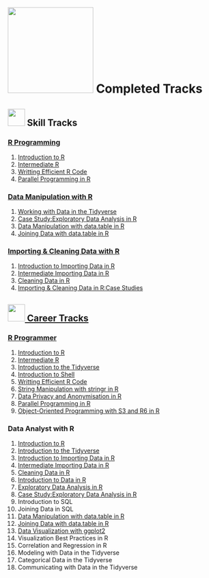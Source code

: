 # <img src="https://campus.datacamp.com/static/media/logo-full-color.018b48cc.svg" width="200"/> Completed Tracks
## <img src="https://www.blockspring.com/assets/r_icon-4430867d3ab1a3b1c975a195aabc5051a7099973eccd9cd00f8ea8c796b2e950.png" width="40"> Skill Tracks
<h3><a href="https://github.com/letsang/useR/blob/master/certifications     /R_programming.pdf">R Programming</h3>
<ol>
  <li><a href="https://github.com/letsang/useR/blob/master/certifications/Introduction_to_R.pdf">Introduction to R</li>
  <li><a href="https://github.com/letsang/useR/blob/master/certifications/Intermediate_R.pdf">Intermediate R</li>
  <li><a href="https://github.com/letsang/useR/blob/master/certifications/Writting_efficient_R_code.pdf">Writting Efficient R Code</li>
  <li><a href="https://github.com/letsang/useR/blob/master/certifications/Parallel_programming_in_R.pdf">Parallel Programming in R</li>
</ol>
<h3><a href="https://github.com/letsang/useR/blob/master/certifications/Data_Manipulation_with_R.pdf">Data Manipulation with R</h3>
<ol>
  <li><a href="https://github.com/letsang/useR/blob/master/certifications/Working_with_Data_in_the_Tidyverse.pdf">Working with Data in the Tidyverse</li>
  <li><a href="https://github.com/letsang/useR/blob/master/certifications/Case_Study:Exploratory_Data_Analysis_in_R.pdf">Case Study:Exploratory Data Analysis in R</li>
  <li><a href="https://github.com/letsang/useR/blob/master/certifications/Data_Manipulation_with_data.table_in_R.pdf">Data Manipulation with data.table in R</li>
  <li><a href="https://github.com/letsang/useR/blob/master/certifications/Joining_Data_with_data.table_in_R.pdf">Joining Data with data.table in R</li>
</ol>
<h3><a href="https://github.com/letsang/useR/blob/master/certifications/Importing_%26_Cleaning_Data_with_R.pdf">Importing & Cleaning Data with R</h3>
<ol>
  <li><a href="https://github.com/letsang/useR/blob/master/certifications/Introduction_to_Importing_Data_in_R.pdf">Introduction to Importing Data in R</li>
  <li><a href="https://github.com/letsang/useR/blob/master/certifications/Intermediate_Importing_Data_in_R.pdf">Intermediate Importing Data in R</li>
  <li><a href="https://github.com/letsang/useR/blob/master/certifications/Cleaning_Data_in_R.pdf">Cleaning Data in R</li>
  <li><a href="https://github.com/letsang/useR/blob/master/certifications/Importing_%26_Cleaning_Data_in_R:Case_Studies.pdf">Importing & Cleaning Data in R:Case Studies</li>
</ol>
  
## <img src="https://www.blockspring.com/assets/r_icon-4430867d3ab1a3b1c975a195aabc5051a7099973eccd9cd00f8ea8c796b2e950.png" width="40"> Career Tracks
<h3><a href="https://github.com/letsang/useR/blob/master/certifications/R_Programmer.pdf">R Programmer</h3>
<ol>
  <li><a href="https://github.com/letsang/useR/blob/master/certifications/Introduction_to_R.pdf">Introduction to R</li>
  <li><a href="https://github.com/letsang/useR/blob/master/certifications/Intermediate_R.pdf">Intermediate R</li>
  <li><a href="https://github.com/letsang/useR/blob/master/certifications/Introduction_to_the_Tidyverse.pdf">Introduction to the Tidyverse</li>
  <li><a href="https://github.com/letsang/useR/blob/master/certifications/Introduction_to_Shell.pdf">Introduction to Shell</li>
  <li><a href="https://github.com/letsang/useR/blob/master/certifications/Writting_efficient_R_code.pdf">Writting Efficient R Code</li>
  <li><a href="https://github.com/letsang/useR/blob/master/certifications/String_Manipulation_with_stringr_in_R.pdf">String Manipulation with stringr in R</li>
  <li><a href="https://github.com/letsang/useR/blob/master/certifications/Data_Privacy_and_Anonymization_in_R.pdf">Data Privacy and Anonymisation in R</li>
  <li><a href="https://github.com/letsang/useR/blob/master/certifications/Parallel_programming_in_R.pdf">Parallel Programming in R</li>
  <li><a href="https://github.com/letsang/useR/blob/master/certifications/Object-Oriented_Programming_with_S3_and_R6_in_R.pdf">Object-Oriented Programming with S3 and R6 in R</li>
</ol>
<h3><a>Data Analyst with R</h3>
<ol>
  <li><a href="https://github.com/letsang/useR/blob/master/certifications/Introduction_to_R.pdf">Introduction to R</li>
  <li><a href="https://github.com/letsang/useR/blob/master/certifications/Introduction_to_the_Tidyverse.pdf">Introduction to the Tidyverse</li>
  <li><a href="https://github.com/letsang/useR/blob/master/certifications/Introduction_to_Importing_Data_in_R.pdf">Introduction to Importing Data in R</li>
  <li><a href="https://github.com/letsang/useR/blob/master/certifications/Intermediate_Importing_Data_in_R.pdf">Intermediate Importing Data in R</li>
  <li><a href="https://github.com/letsang/useR/blob/master/certifications/Cleaning_Data_in_R.pdf">Cleaning Data in R</li>
  <li><a href="https://github.com/letsang/useR/blob/master/certifications/Introduction_to_Data_in_R.pdf">Introduction to Data in R</li>
  <li><a href="https://github.com/letsang/useR/blob/master/certifications/Exploratory_Data_Analysis_in_R.pdf">Exploratory Data Analysis in R</li>
  <li><a href="https://github.com/letsang/useR/blob/master/certifications/Case_Study:Exploratory_Data_Analysis_in_R.pdf">Case Study:Exploratory Data Analysis in R</li>
  <li><a>Introduction to SQL</li>
  <li><a>Joining Data in SQL</li>
  <li><a href="https://github.com/letsang/useR/blob/master/certifications/Data_Manipulation_with_data.table_in_R.pdf">Data Manipulation with data.table in R</li>
  <li><a href="https://github.com/letsang/useR/blob/master/certifications/Joining_Data_with_data.table_in_R.pdf">Joining Data with data.table in R</li>
  <li><a href="https://github.com/letsang/useR/blob/master/certifications/Data_Visualization_with_ggplot2.pdf">Data Visualization with ggplot2</li>
  <li><a>Visualization Best Practices in R</li>
  <li><a>Correlation and Regression in R</li>
  <li><a>Modeling with Data in the Tidyverse</li>
  <li><a>Categorical Data in the Tidyverse</li>
  <li><a>Communicating with Data in the Tidyverse</li>
</ol>
